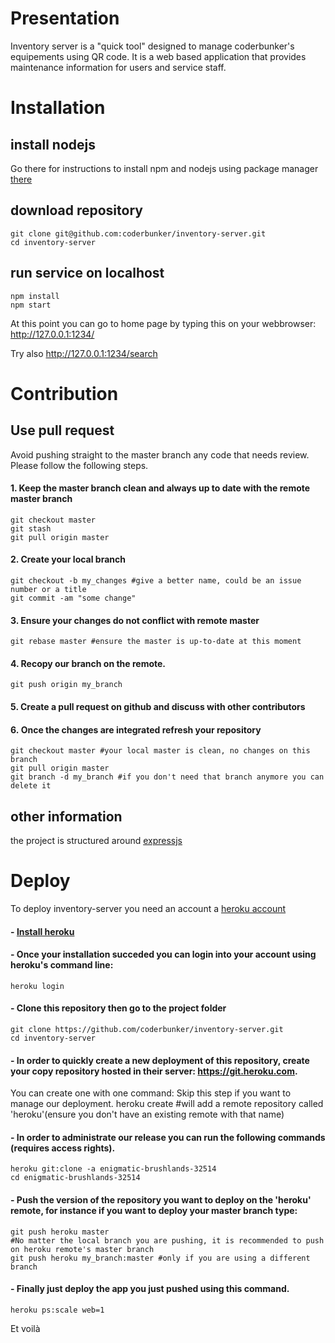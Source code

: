 # Presentation
Inventory server is a "quick tool" designed to manage coderbunker's equipements using QR code.
It is a web based application that provides maintenance information for users and service staff.
# Installation
## install nodejs
Go there for instructions to install npm and nodejs using package manager [there](https://nodejs.org/en/download/package-manager/)
## download repository
    git clone git@github.com:coderbunker/inventory-server.git
    cd inventory-server
## run service on localhost
    npm install
    npm start 

At this point you can go to home page by typing this on your webbrowser: 
http://127.0.0.1:1234/

Try also
http://127.0.0.1:1234/search
# Contribution
## Use pull request
Avoid pushing straight to the master branch any code that needs review.
Please follow the following steps.
#### 1. Keep the master branch clean and always up to date with the remote master branch
    git checkout master
    git stash
    git pull origin master

#### 2. Create your local branch
    git checkout -b my_changes #give a better name, could be an issue number or a title
    git commit -am "some change"

#### 3. Ensure your changes do not conflict with remote master
    git rebase master #ensure the master is up-to-date at this moment

#### 4. Recopy our branch on the remote.
    git push origin my_branch

#### 5. Create a pull request on github and discuss with other contributors

#### 6. Once the changes are integrated refresh your repository
    git checkout master #your local master is clean, no changes on this branch
    git pull origin master
    git branch -d my_branch #if you don't need that branch anymore you can delete it
## other information
the project is structured around [expressjs](https://github.com/expressjs/express)
# Deploy
To deploy inventory-server you need an account a [heroku account](https://signup.heroku.com/dc?_ga=2.174119140.795848951.1511268290-1509905748.1509873833)
#### - [Install heroku](https://devcenter.heroku.com/articles/getting-started-with-python?c=70130000000NhRJAA0&utm_campaign=Onboarding-Nurture-Email-1&utm_medium=email&utm_source=nurture&utm_content=devcenter&utm_term=start-python#set-up)
#### - Once your installation succeded you can login into your account using heroku's command line: 
    heroku login
#### - Clone this repository then go to the project folder
    git clone https://github.com/coderbunker/inventory-server.git
    cd inventory-server
#### - In order to quickly create a new deployment of this repository, create your copy repository hosted in their server: https://git.heroku.com. 
You can create one with one command:
Skip this step if you want to manage our deployment.
    heroku create #will add a remote repository called 'heroku'(ensure you don't have an existing remote with that name)
#### - In order to administrate our release you can run the following commands (requires access rights). 
    heroku git:clone -a enigmatic-brushlands-32514
    cd enigmatic-brushlands-32514
#### - Push the version of the repository you want to deploy on the 'heroku' remote, for instance if you want to deploy your master branch type:
    git push heroku master
    #No matter the local branch you are pushing, it is recommended to push on heroku remote's master branch 
    git push heroku my_branch:master #only if you are using a different branch
#### - Finally just deploy the app you just pushed using this command.
    heroku ps:scale web=1

Et voilà